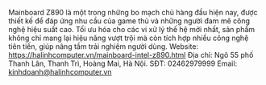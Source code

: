 Mainboard Z890 là một trong những bo mạch chủ hàng đầu hiện nay, được thiết kế để đáp ứng nhu cầu của game thủ và những người đam mê công nghệ hiệu suất cao. Tối ưu hóa cho các vi xử lý thế hệ mới nhất, sản phẩm không chỉ mang lại hiệu năng vượt trội mà còn tích hợp nhiều công nghệ tiên tiến, giúp nâng tầm trải nghiệm người dùng.
Website: https://halinhcomputer.vn/mainboard-intel-z890.html
Địa chỉ: Ngõ 55 phố Thanh Lân, Thanh Trì, Hoàng Mai, Hà Nội.
SĐT: 02462979999
Email: kinhdoanh@halinhcomputer.vn